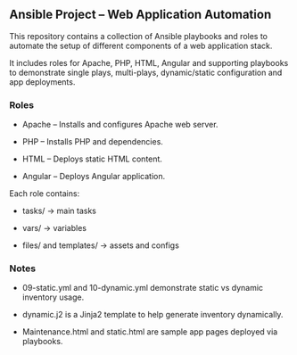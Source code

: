 ## Ansible Project – Web Application Automation

This repository contains a collection of Ansible playbooks and roles to automate the setup of different components of a web application stack.

It includes roles for Apache, PHP, HTML, Angular and supporting playbooks to demonstrate single plays, multi-plays, dynamic/static configuration and app deployments.

### Roles

- Apache – Installs and configures Apache web server.

- PHP – Installs PHP and dependencies.

- HTML – Deploys static HTML content.

- Angular – Deploys Angular application.

Each role contains:

- tasks/ → main tasks

- vars/ → variables

- files/ and templates/ → assets and configs

### Notes

- 09-static.yml and 10-dynamic.yml demonstrate static vs dynamic inventory usage.

- dynamic.j2 is a Jinja2 template to help generate inventory dynamically.

- Maintenance.html and static.html are sample app pages deployed via playbooks.
